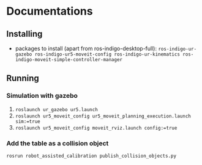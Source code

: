 # Documentations
## Installing
- packages to install (apart from ros-indigo-desktop-full): ```ros-indigo-ur-gazebo ros-indigo-ur5-moveit-config ros-indigo-ur-kinematics ros-indigo-moveit-simple-controller-manager```

## Running
### Simulation with gazebo
1. ```roslaunch ur_gazebo ur5.launch```
2. ```roslaunch ur5_moveit_config ur5_moveit_planning_execution.launch sim:=true```
3. ```roslaunch ur5_moveit_config moveit_rviz.launch config:=true```

### Add the table as a collision object

```rosrun robot_assisted_calibration publish_collision_objects.py```
